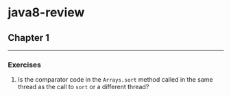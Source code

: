 # java8-review

## Chapter 1
---------

### Exercises

1. Is the comparator code in the ```Arrays.sort``` method called in the same thread as the call to ```sort``` or a different thread?

